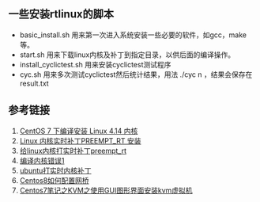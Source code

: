 ## 一些安装rtlinux的脚本

+ basic_install.sh 用来第一次进入系统安装一些必要的软件，如gcc，make等。
+ start.sh 用来下载linux内核及补丁到指定目录，以供后面的编译操作。
+ install_cyclictest.sh 用来安装cyclictest测试程序
+ cyc.sh 用来多次测试cyclictest然后统计结果，用法 ./cyc n ，结果会保存在result.txt




## 参考链接

1. [CentOS 7 下编译安装 Linux 4.14 内核](https://blog.csdn.net/mrzhouxiaofei/article/details/79140435)
2. [Linux 内核实时补丁PREEMPT_RT 安装](https://blog.csdn.net/zzsfqiuyigui/article/details/7621665)
3. [给linux内核打实时补丁preempt_rt](https://www.jianshu.com/p/8787e45a9e01)
4. [编译内核错误1](https://blog.csdn.net/u010356768/article/details/105805483?utm_medium=distribute.pc_relevant.none-task-blog-BlogCommendFromMachineLearnPai2-1.channel_param&depth_1-utm_source=distribute.pc_relevant.none-task-blog-BlogCommendFromMachineLearnPai2-1.channel_param)
5. [ubuntu打实时内核补丁](https://blog.csdn.net/x356982611/article/details/77370385)
6. [Centos8如何配置网桥](https://blog.csdn.net/mdykj33/article/details/102638382)
7. [Centos7笔记之KVM之使用GUI图形界面安装kvm虚拟机](https://blog.csdn.net/xoofly/article/details/102496447)